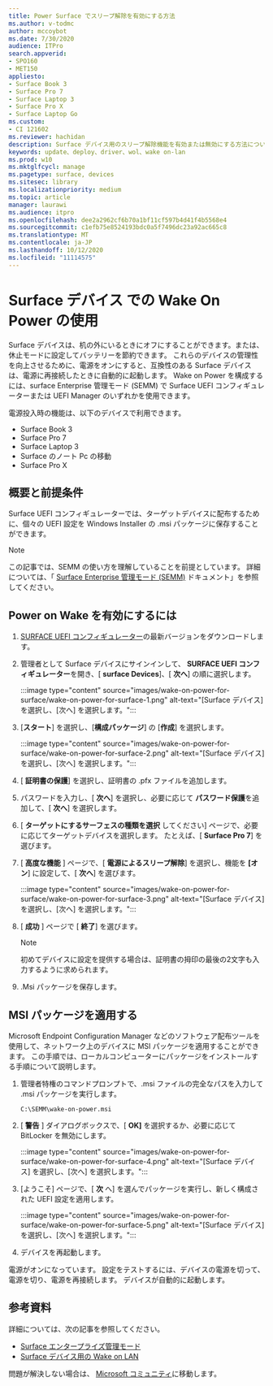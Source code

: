 ```yaml
---
title: Power Surface でスリープ解除を有効にする方法
ms.author: v-todmc
author: mccoybot
ms.date: 7/30/2020
audience: ITPro
search.appverid:
- SPO160
- MET150
appliesto:
- Surface Book 3
- Surface Pro 7
- Surface Laptop 3
- Surface Pro X
- Surface Laptop Go
ms.custom:
- CI 121602
ms.reviewer: hachidan
description: Surface デバイス用のスリープ解除機能を有効または無効にする方法について説明します。
keywords: update、deploy、driver、wol、wake on-lan
ms.prod: w10
ms.mktglfcycl: manage
ms.pagetype: surface, devices
ms.sitesec: library
ms.localizationpriority: medium
ms.topic: article
manager: laurawi
ms.audience: itpro
ms.openlocfilehash: dee2a2962cf6b70a1bf11cf597b4d41f4b5568e4
ms.sourcegitcommit: c1efb75e8524193bdc0a5f7496dc23a92ac665c8
ms.translationtype: MT
ms.contentlocale: ja-JP
ms.lasthandoff: 10/12/2020
ms.locfileid: "11114575"
---
```

# Surface デバイス での Wake On Power の使用

Surface デバイスは、机の外にいるときにオフにすることができます。または、休止モードに設定してバッテリーを節約できます。 これらのデバイスの管理性を向上させるために、電源をオンにすると、互換性のある Surface デバイスは、電源に再接続したときに自動的に起動します。 Wake on Power を構成するには、surface Enterprise 管理モード (SEMM) で Surface UEFI コンフィギュレーターまたは UEFI Manager のいずれかを使用できます。

電源投入時の機能は、以下のデバイスで利用できます。

- Surface Book 3
- Surface Pro 7
- Surface Laptop 3
- Surface のノート Pc の移動
- Surface Pro X 


## 概要と前提条件

Surface UEFI コンフィギュレーターでは、ターゲットデバイスに配布するために、個々の UEFI 設定を Windows Installer の .msi パッケージに保存することができます。 

> [!NOTE]
> この記事では、SEMM の使い方を理解していることを前提としています。 詳細については、「 [Surface Enterprise 管理モード (SEMM)](surface-enterprise-management-mode.md) ドキュメント」を参照してください。

## Power on Wake を有効にするには

1.  [SURFACE UEFI コンフィギュレーター](https://www.microsoft.com/download/confirmation.aspx?id=46703)の最新バージョンをダウンロードします。
2.  管理者として Surface デバイスにサインインして、 **SURFACE UEFI コンフィギュレーター**を開き、[ **surface Devices**]、[ **次へ**] の順に選択します。

    :::image type="content" source="images/wake-on-power-for-surface/wake-on-power-for-surface-1.png" alt-text="[Surface デバイス] を選択し、[次へ] を選択します。":::
3.  [**スタート**] を選択し、[**構成パッケージ**] の [**作成**] を選択します。

    :::image type="content" source="images/wake-on-power-for-surface/wake-on-power-for-surface-2.png" alt-text="[Surface デバイス] を選択し、[次へ] を選択します。":::
4.  [ **証明書の保護**] を選択し、証明書の .pfx ファイルを追加します。 
5. パスワードを入力し、[ **次へ**] を選択し、必要に応じて **パスワード保護**を追加して、[ **次へ**] を選択します。
6.  [ **ターゲットにするサーフェスの種類を選択** してください] ページで、必要に応じてターゲットデバイスを選択します。 たとえば、[ **Surface Pro 7**] を選びます。
7.  [ **高度な機能** ] ページで、[ **電源によるスリープ解除**] を選択し、機能を **[オン**] に設定して、[ **次へ**] を選びます。

    :::image type="content" source="images/wake-on-power-for-surface/wake-on-power-for-surface-3.png" alt-text="[Surface デバイス] を選択し、[次へ] を選択します。"::: 
8.  [ **成功** ] ページで [ **終了**] を選びます。

    > [!NOTE]
    > 初めてデバイスに設定を提供する場合は、証明書の拇印の最後の2文字も入力するように求められます。 
9.  .Msi パッケージを保存します。 

## MSI パッケージを適用する 

Microsoft Endpoint Configuration Manager などのソフトウェア配布ツールを使用して、ネットワーク上のデバイスに MSI パッケージを適用することができます。 この手順では、ローカルコンピューターにパッケージをインストールする手順について説明します。 

1.  管理者特権のコマンドプロンプトで、.msi ファイルの完全なパスを入力して .msi パッケージを実行します。 

    ```
    C:\SEMM\wake-on-power.msi 
    ```

2.  [ **警告** ] ダイアログボックスで、[ **OK]** を選択するか、必要に応じて BitLocker を無効にします。

    :::image type="content" source="images/wake-on-power-for-surface/wake-on-power-for-surface-4.png" alt-text="[Surface デバイス] を選択し、[次へ] を選択します。":::
3.  [ようこそ] ページで、[ **次** へ] を選んでパッケージを実行し、新しく構成された UEFI 設定を適用します。

    :::image type="content" source="images/wake-on-power-for-surface/wake-on-power-for-surface-5.png" alt-text="[Surface デバイス] を選択し、[次へ] を選択します。":::
4.  デバイスを再起動します。 

電源がオンになっています。 設定をテストするには、デバイスの電源を切って、電源を切り、電源を再接続します。 デバイスが自動的に起動します。 

## 参考資料

詳細については、次の記事を参照してください。 

- [Surface エンタープライズ管理モード](surface-enterprise-management-mode.md)
- [Surface デバイス用の Wake on LAN](wake-on-lan-for-surface-devices.md)

問題が解決しない場合は、 [Microsoft コミュニティ](https://answers.microsoft.com/)に移動します。
